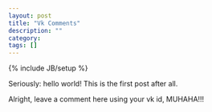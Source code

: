 ```yaml
---
layout: post
title: "Vk Comments"
description: ""
category: 
tags: []
---
```

{% include JB/setup %}

Seriously: hello world! This is the first post after all.
<script src="//vk.com/js/api/openapi.js" type="text/javascript" charset="windows-1251"></script>
<p>Alright, leave a comment here using your vk id, MUHAHA!!!</p>
<script type="text/javascript">
  VK.init({
    apiId: 4822267,
    onlyWidgets: true
  });

  vk_id = null;

  var callback = function(status) {
    var vk_id = status.session.mid;
    var target = document.getElementById("vk_comments");
    target.innerText = "Hello user! Your VKontakte ID is probably <b>"+vk_id+"</b>";
  };
  
  VK.Auth.getLoginStatus(callback);
</script>

<div id="vk_comments"></div>
